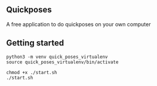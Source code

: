 ## Quickposes

A free application to do quickposes on your own computer

## Getting started

```
python3 -m venv quick_poses_virtualenv
source quick_poses_virtualenv/bin/activate
```

```
chmod +x ./start.sh
./start.sh
```